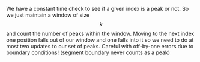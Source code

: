 We have a constant time check to see if a given index is a peak or not.  So we just maintain a window of size $$k$$ and count the number of peaks within the window.  Moving to the next index one position falls out of our window and one falls into it so we need to do at most two updates to our set of peaks.  Careful with off-by-one errors due to boundary conditions! (segment boundary never counts as a peak)
